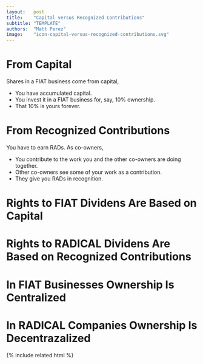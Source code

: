 ```yaml
---
layout:   post
title:    "Capital versus Recognized Contributions"
subtitle: "TEMPLATE"
authors:  "Matt Perez"
image:    "icon-capital-versus-recognized-contributions.svg"
---
```


<div style="display:none;">
 <p>Shares in a <span class='_paradigm'>FIAT</span> business come from capital; <span class='_paradigm'>RAD</span>s come from recognized contributions.</p>
</div>

<h1>From Capital</h1>
 <p>Shares in a <span class='_paradigm'>FIAT</span> business come from capital,</p>
  <ul>
   <li>You have accumulated capital.</li>
   <li>You invest it in a <span class='_paradigm'>FIAT</span> business for, say, 10% ownership.</li>
   <li>That 10% is yours forever.</li>
  </ul>

<h1>From Recognized Contributions</h1>
 <p>You have to earn <span class='_paradigm'>RAD</span>s. As co-owners,</p>
  <ul>
   <li>You contribute to the work you and the other co-owners are doing together.</li>
   <li>Other co-owners see some of your work as a contribution.</li>
   <li>They give you <span class='_paradigm'>RAD</span>s in recognition.</li>
  </ul>

<div style="display:none;">
 <p>Rights to <span class='_paradigm'>FIAT</span> Dividens Are Based on Capital; rights to <span class='_paradigm'>RADICAL</span> dividens are based on recognized contributions.</p>
</div>

<h1>Rights to <span class='_paradigm'>FIAT</span> Dividens Are Based on Capital</h1>
 <p></p>
 <p></p>

<h1>Rights to <span class='_paradigm'>RADICAL</span> Dividens Are Based on Recognized Contributions</h1>
 <p></p>
 <p></p>

<div style="display:none;">
 <p>In <span class='_paradigm'>FIAT</span> businesses ownership is centralized; In <span class='_paradigm'>RADICAL</span> companies ownership is decentrazalized.</p>
</div>

<h1>In <span class='_paradigm'>FIAT</span> Businesses Ownership Is Centralized</h1>
 <p></p>
 <p></p>

<h1>In <span class='_paradigm'>RADICAL</span> Companies Ownership Is Decentrazalized</h1>
 <p></p>
 <p></p>

{% include related.html %}